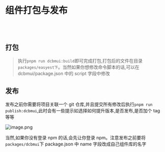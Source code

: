 # 组件打包与发布

<br />
<br />

## 打包

> 执行`pnpm run dcbmui:build`即可完成打包,打包后的文件在目录`packages/easyest下`。当然如果你想修改命令脚本的话,可以在 dcbmui/package.json 中的 script 字段中修改

## 发布

发布之前你需要将项目关联一个 git 仓库,并且提交所有修改后执行`pnpm run publish:dcbmui`,此时会有一些提示如选择如何提升版本,是否发布,是否加个 tag 等等

![image.png](https://p1-juejin.byteimg.com/tos-cn-i-k3u1fbpfcp/8e1b7c40484f49c999ba492303e2855c~tplv-k3u1fbpfcp-watermark.image?)

当然,如果你没有登录 npm 的话,会先让你登录 npm。注意发布之前要将`packages/dcbmui`下 package.json 中 name 字段改成自己组件库的名字
